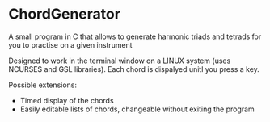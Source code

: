 # ChordGenerator
A small program in C that allows to generate harmonic triads and tetrads for you to practise on a given instrument

Designed to work in the terminal window on a LINUX system (uses NCURSES and GSL libraries). Each chord is dispalyed unitl you press a key.

Possible extensions:
- Timed display of the chords
- Easily editable lists of chords, changeable without exiting the program
